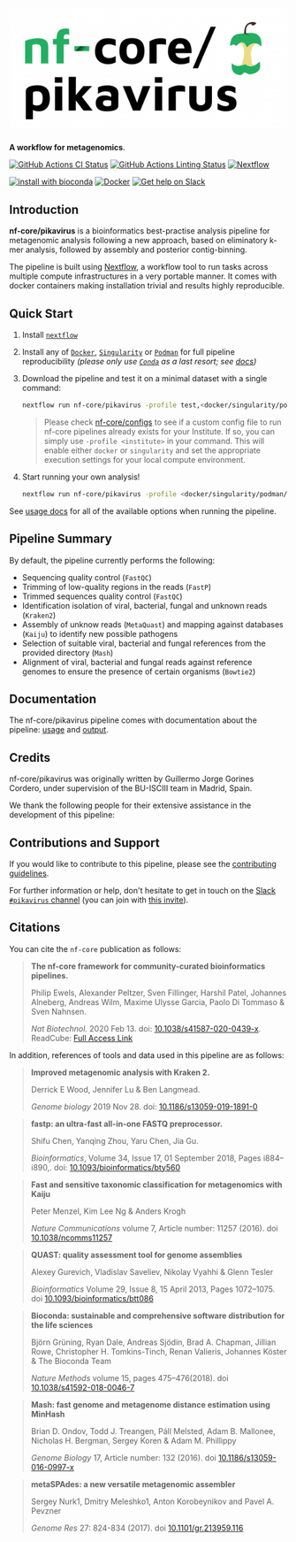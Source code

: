 # ![nf-core/pikavirus](docs/images/nf-core-pikavirus_logo.png)

**A workflow for metagenomics**.

[![GitHub Actions CI Status](https://github.com/nf-core/pikavirus/workflows/nf-core%20CI/badge.svg)](https://github.com/nf-core/pikavirus/actions)
[![GitHub Actions Linting Status](https://github.com/nf-core/pikavirus/workflows/nf-core%20linting/badge.svg)](https://github.com/nf-core/pikavirus/actions)
[![Nextflow](https://img.shields.io/badge/nextflow-%E2%89%A520.04.0-brightgreen.svg)](https://www.nextflow.io/)

[![install with bioconda](https://img.shields.io/badge/install%20with-bioconda-brightgreen.svg)](https://bioconda.github.io/)
[![Docker](https://img.shields.io/docker/automated/nfcore/pikavirus.svg)](https://hub.docker.com/r/nfcore/pikavirus)
[![Get help on Slack](http://img.shields.io/badge/slack-nf--core%20%23pikavirus-4A154B?logo=slack)](https://nfcore.slack.com/channels/pikavirus)

## Introduction

**nf-core/pikavirus** is a bioinformatics best-practise analysis pipeline for metagenomic analysis following a new approach, based on eliminatory k-mer analysis, followed by assembly and posterior contig-binning.

The pipeline is built using [Nextflow](https://www.nextflow.io), a workflow tool to run tasks across multiple compute infrastructures in a very portable manner. It comes with docker containers making installation trivial and results highly reproducible.

## Quick Start

1. Install [`nextflow`](https://nf-co.re/usage/installation)

2. Install any of [`Docker`](https://docs.docker.com/engine/installation/), [`Singularity`](https://www.sylabs.io/guides/3.0/user-guide/) or [`Podman`](https://podman.io/) for full pipeline reproducibility _(please only use [`Conda`](https://conda.io/miniconda.html) as a last resort; see [docs](https://nf-co.re/usage/configuration#basic-configuration-profiles))_

3. Download the pipeline and test it on a minimal dataset with a single command:

    ```bash
    nextflow run nf-core/pikavirus -profile test,<docker/singularity/podman/conda/institute>
    ```

    > Please check [nf-core/configs](https://github.com/nf-core/configs#documentation) to see if a custom config file to run nf-core pipelines already exists for your Institute. If so, you can simply use `-profile <institute>` in your command. This will enable either `docker` or `singularity` and set the appropriate execution settings for your local compute environment.

4. Start running your own analysis!

    ```bash
    nextflow run nf-core/pikavirus -profile <docker/singularity/podman/conda> --input '*_R{1,2}.fastq.gz'
    ```

See [usage docs](https://nf-co.re/pikavirus/usage) for all of the available options when running the pipeline.

## Pipeline Summary

By default, the pipeline currently performs the following:

* Sequencing quality control (`FastQC`)
* Trimming of low-quality regions in the reads (`FastP`)
* Trimmed sequences quality control (`FastQC`)
* Identification isolation of viral, bacterial, fungal and unknown reads (`Kraken2`)
* Assembly of unknow reads (`MetaQuast`) and mapping against databases (`Kaiju`) to identify new possible pathogens
* Selection of suitable viral, bacterial and fungal references from the provided directory (`Mash`)
* Alignment of viral, bacterial and fungal reads against reference genomes to ensure the presence of certain organisms (`Bowtie2`)

## Documentation

The nf-core/pikavirus pipeline comes with documentation about the pipeline: [usage](https://nf-co.re/pikavirus/usage) and [output](https://nf-co.re/pikavirus/output).

<!-- TODO nf-core: Add a brief overview of what the pipeline does and how it works -->

## Credits

nf-core/pikavirus was originally written by Guillermo Jorge Gorines Cordero, under supervision of the BU-ISCIII team in Madrid, Spain.

We thank the following people for their extensive assistance in the development of this pipeline:

## Contributions and Support

If you would like to contribute to this pipeline, please see the [contributing guidelines](.github/CONTRIBUTING.md).

For further information or help, don't hesitate to get in touch on the [Slack `#pikavirus` channel](https://nfcore.slack.com/channels/pikavirus) (you can join with [this invite](https://nf-co.re/join/slack)).

## Citations

<!-- If you use  nf-core/pikavirus for your analysis, please cite it using the following doi: [10.5281/zenodo.XXXXXX](https://doi.org/10.5281/zenodo.XXXXXX) -->

You can cite the `nf-core` publication as follows:

> **The nf-core framework for community-curated bioinformatics pipelines.**
>
> Philip Ewels, Alexander Peltzer, Sven Fillinger, Harshil Patel, Johannes Alneberg, Andreas Wilm, Maxime Ulysse Garcia, Paolo Di Tommaso & Sven Nahnsen.
>
> _Nat Biotechnol._ 2020 Feb 13. doi: [10.1038/s41587-020-0439-x](https://dx.doi.org/10.1038/s41587-020-0439-x).
> ReadCube: [Full Access Link](https://rdcu.be/b1GjZ)

In addition, references of tools and data used in this pipeline are as follows:

> **Improved metagenomic analysis with Kraken 2.**
>
> Derrick E Wood, Jennifer Lu & Ben Langmead.
>
> _Genome biology_ 2019 Nov 28. doi: [10.1186/s13059-019-1891-0](https://doi.org/10.1186/s13059-019-1891-0)
>

>**fastp: an ultra-fast all-in-one FASTQ preprocessor.**
>
> Shifu Chen, Yanqing Zhou, Yaru Chen, Jia Gu.
> 
> _Bioinformatics_, Volume 34, Issue 17, 01 September 2018, Pages i884–i890,. doi: [10.1093/bioinformatics/bty560](https://doi.org/10.1093/bioinformatics/bty560)
>

>**Fast and sensitive taxonomic classification for metagenomics with Kaiju**
>
> Peter Menzel, Kim Lee Ng & Anders Krogh
>
> _Nature Communications_ volume 7, Article number: 11257 (2016). doi [10.1038/ncomms11257](https://doi.org/10.1038/ncomms11257)
>

>**QUAST: quality assessment tool for genome assemblies**
>
> Alexey Gurevich, Vladislav Saveliev, Nikolay Vyahhi & Glenn Tesler 
>
> _Bioinformatics_ Volume 29, Issue 8, 15 April 2013, Pages 1072–1075. doi [10.1093/bioinformatics/btt086](https://doi.org/10.1093/bioinformatics/btt086)
>

>**Bioconda: sustainable and comprehensive software distribution for the life sciences**
>
> Björn Grüning, Ryan Dale, Andreas Sjödin, Brad A. Chapman, Jillian Rowe, Christopher H. Tomkins-Tinch, Renan Valieris, Johannes Köster & The Bioconda Team
>
> _Nature Methods_ volume 15, pages 475–476(2018). doi [10.1038/s41592-018-0046-7](https://doi.org/10.1038/s41592-018-0046-7)
>

>**Mash: fast genome and metagenome distance estimation using MinHash**
>
> Brian D. Ondov, Todd J. Treangen, Páll Melsted, Adam B. Mallonee, Nicholas H. Bergman, Sergey Koren & Adam M. Phillippy
>
> _Genome Biology_ 17, Article number: 132 (2016). doi [10.1186/s13059-016-0997-x](https://www.doi.org/10.1186/s13059-016-0997-x)


>**metaSPAdes: a new versatile metagenomic assembler**
>
> Sergey Nurk1, Dmitry Meleshko1, Anton Korobeynikov and Pavel A. Pevzner
>
> _Genome Res_ 27: 824-834 (2017). doi [10.1101/gr.213959.116](https://www.doi.org/10.1101/gr.213959.116)
>